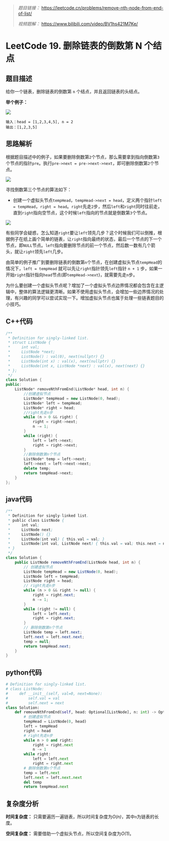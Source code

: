 > *题目链接：* https://leetcode.cn/problems/remove-nth-node-from-end-of-list/
>
>*视频题解：* https://www.bilibili.com/video/BV1hs421M7Ke/

# LeetCode 19. 删除链表的倒数第 N 个结点

## 题目描述

给你一个链表，删除链表的倒数第 `n` 个结点，并且返回链表的头结点。

**举个例子：**

![](https://gitee.com/ldtech007/picture/raw/master/pic/lc-0019-01.png)

```
输入：head = [1,2,3,4,5], n = 2
输出：[1,2,3,5]
```

## 思路解析

根据题目描述中的例子，如果要删除倒数第`2`个节点，那么需要拿到指向倒数第`3`个节点的指针`pre`。执行`pre->next = pre->next->next`，即可删除倒数第`2`个节点。

![](https://gitee.com/ldtech007/picture/raw/master/pic/lc-0019-02.png)

寻找倒数第三个节点的算法如下：

* 创建一个虚拟头节点`tempHead`，`tempHead->next = head`，定义两个指针`left = tempHead`，`right = head`。`right`先走`2`步，然后`left`和`right`同时往前走，直到`right`指向空节点，这个时候`left`指向的节点就是倒数第`3`个节点。

![](https://gitee.com/ldtech007/picture/raw/master/pic/lc-0019-03.png)

有些同学会疑惑，怎么知道`right`要让`left`领先几步？这个时候我们可以倒推，根据例子在纸上画个简单的链表，让`right`指向最终的状态，最后一个节点的下一个节点，即`NULL`节点。`left`指向要删除节点的前一个节点，然后数一数有几个箭头，就让`right`领先`left`几步。

 由简单的例子推广到要删除链表的倒数第`n`个节点，在创建虚拟头节点`tempHead`的情况下，`left = tempHead` 就可以先让`right`指针领先`left`指针 `n + 1` 步，如果一开始`right`指针指向`head`节点(即`tempHead->next`)，就需要先走`n`步。

为什么要创建一个虚拟头节点呢？增加了一个虚拟头节点边界情况都会包含在主逻辑中，整体的算法逻辑更清晰。如果不使用虚拟头节点，会增加一些边界情况的处理，有兴趣的同学可以尝试实现一下。增加虚拟头节点也属于处理一些链表题目的小技巧。

## C++代码

```cpp
/**
 * Definition for singly-linked list.
 * struct ListNode {
 *     int val;
 *     ListNode *next;
 *     ListNode() : val(0), next(nullptr) {}
 *     ListNode(int x) : val(x), next(nullptr) {}
 *     ListNode(int x, ListNode *next) : val(x), next(next) {}
 * };
 */
class Solution {
public:
    ListNode* removeNthFromEnd(ListNode* head, int n) {
        //创建虚拟节点
        ListNode* tempHead = new ListNode(0, head);
        ListNode* left = tempHead;
        ListNode* right = head;
        //right先走n步
        while (n > 0 && right) {
            right = right->next;
            n -= 1;
        }
        while (right) {
            left = left->next;
            right = right->next;
        }
        //删除倒数第n个节点
        ListNode* temp = left->next;
        left->next = left->next->next;
        delete temp;
        return tempHead->next;
    }
};
```

## java代码

```java
/**
 * Definition for singly-linked list.
 * public class ListNode {
 *     int val;
 *     ListNode next;
 *     ListNode() {}
 *     ListNode(int val) { this.val = val; }
 *     ListNode(int val, ListNode next) { this.val = val; this.next = next; }
 * }
 */
class Solution {
    public ListNode removeNthFromEnd(ListNode head, int n) {
        // 创建虚拟节点
        ListNode tempHead = new ListNode(0, head);
        ListNode left = tempHead;
        ListNode right = head;
        // right先走n步
        while (n > 0 && right != null) {
            right = right.next;
            n -= 1;
        }
        while (right != null) {
            left = left.next;
            right = right.next;
        }
        // 删除倒数第n个节点
        ListNode temp = left.next;
        left.next = left.next.next;
        temp = null;
        return tempHead.next;
    }
}
```

## python代码

```python
# Definition for singly-linked list.
# class ListNode:
#     def __init__(self, val=0, next=None):
#         self.val = val
#         self.next = next
class Solution:
    def removeNthFromEnd(self, head: Optional[ListNode], n: int) -> Optional[ListNode]:
        # 创建虚拟节点
        tempHead = ListNode(0, head)
        left = tempHead
        right = head
        # right先走n步
        while n > 0 and right:
            right = right.next
            n -= 1
        while right:
            left = left.next
            right = right.next
        # 删除倒数第n个节点
        temp = left.next
        left.next = left.next.next
        del temp
        return tempHead.next
```

## 复杂度分析

**时间复杂度：** 只需要遍历一遍链表，所以时间复杂度为*O(n)*，其中`n`为链表的长度。

**空间复杂度：** 需要借助一个虚拟头节点，所以空间复杂度为*O(1)*。
